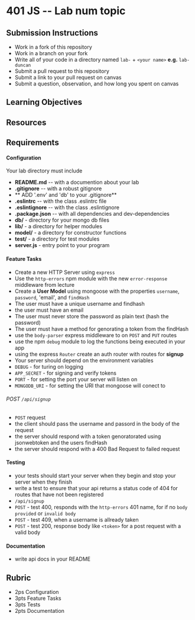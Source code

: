 401 JS --  Lab num topic
===

## Submission Instructions
  * Work in a fork of this repository
  * Work in a branch on your fork
  * Write all of your code in a directory named `lab-` + `<your name>` **e.g.** `lab-duncan`
  * Submit a pull request to this repository
  * Submit a link to your pull request on canvas
  * Submit a question, observation, and how long you spent on canvas  
  
## Learning Objectives  
<!-- the leaning objectives from the corisponding class number --> 
## Resources  
<!-- a list of liks if any are necessary for the assignment--> 
## Requirements  
#### Configuration  
<!-- list of files, configurations, tools, ect that are required -->
Your lab directory must include  
* **README.md** -- with a documention about your lab
* **.gitignore** -- with a robust gitignore
 * ** ADD '.env' and 'db' to  your .gitignore**
* **.eslintrc** -- with the class .eslintrc file
* **.eslintignore** -- with the class .eslintignore
* **.package.json** -- with all dependencies and dev-dependencies 
* **db/** - directory for your mongo db files
* **lib/** - a directory for helper modules
* **model/** - a directory for constructor functions
* **test/** - a directory for test modules
* **server.js** - entry point to your program
 
#### Feature Tasks  
* Create a new HTTP Server using `express`
* Use the `http-errors` npm  module with the new `error-response` middleware from lecture
* Create a **User Model** using mongoose with the properties `username`, `password`, 'email', and `findHash`
 * The user must have a unique username and findhash
 * the user must have an email 
 * The user must never store the password as plain text (hash the password)
 * The user must have a method for genorating a token from the findHash
* use the `body-parser` express middleware to on `POST` and `PUT` routes
* use the npm `debug` module to log the functions being executed in your app
* using the express `Router` create an auth router with routes for **signup**
* Your server should depend on the environment variables
 * `DEBUG` - for turing on logging
 * `APP_SECRET` - for signing and verify tokens
 * `PORT` - for setting the port your server will listen on
 * `MONGODB_URI` - for setting the URI that mongoose will conect to

###### POST `/api/signup`
* `POST` request
 * the client should pass the username and passord in the body of the request
 * the server should respond with a token genoratorated using jsonwebtoken and the users findHash
 * the server should respond with a 400 Bad Request to failed request

#### Testing  
* your tests should start your server when they begin and stop your server when they finish
* write a test to ensure that your api returns a status code of 404 for routes that have not been registered
* `/api/signup`
 * `POST` - test 400, responds with the `http-errors` 401 name, for if no `body provided` or `invalid body`
 * `POST` - test 409, when a username is allready taken
 * `POST` - test 200, response body like `<token>` for a post request with a valid body

####  Documentation  
* write api docs in your README

<!-- a description of what you want the student to test -->
## Rubric  
* 2ps Configuration
* 3pts Feature Tasks
* 3pts Tests
* 2pts Documentation




